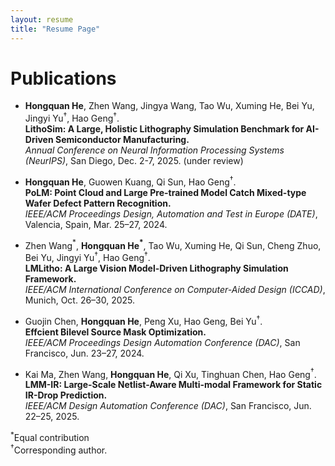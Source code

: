 ```yaml
---
layout: resume
title: "Resume Page"
---
```


# **Publications**

*   **Hongquan He**, Zhen Wang, Jingya Wang, Tao Wu, Xuming He, Bei Yu, Jingyi Yu$^\dagger$, Hao Geng$^\dagger$.  
    **LithoSim: A Large, Holistic Lithography Simulation Benchmark for AI-Driven Semiconductor Manufacturing.**  
    *Annual Conference on Neural Information Processing Systems (NeurIPS)*, San Diego, Dec. 2-7, 2025. (under review)

*   **Hongquan He**, Guowen Kuang, Qi Sun, Hao Geng$^\dagger$.  
    **PoLM: Point Cloud and Large Pre-trained Model Catch Mixed-type Wafer Defect Pattern Recognition.**  
    *IEEE/ACM Proceedings Design, Automation and Test in Europe (DATE)*, Valencia, Spain, Mar. 25–27, 2024.

*   Zhen Wang$^*$, **Hongquan He$^*$**, Tao Wu, Xuming He, Qi Sun, Cheng Zhuo, Bei Yu, Jingyi Yu$^\dagger$, Hao Geng$^\dagger$.  
    **LMLitho: A Large Vision Model-Driven Lithography Simulation Framework.**  
    *IEEE/ACM International Conference on Computer-Aided Design (ICCAD)*, Munich, Oct. 26–30, 2025.

*   Guojin Chen, **Hongquan He**, Peng Xu, Hao Geng, Bei Yu$^\dagger$.  
    **Effcient Bilevel Source Mask Optimization.**  
    *IEEE/ACM Proceedings Design Automation Conference (DAC)*, San Francisco, Jun. 23–27, 2024.

*   Kai Ma, Zhen Wang, **Hongquan He**, Qi Xu, Tinghuan Chen, Hao Geng$^\dagger$.  
    **LMM-IR: Large-Scale Netlist-Aware Multi-modal Framework for Static IR-Drop Prediction.**  
    *IEEE/ACM Design Automation Conference (DAC)*, San Francisco, Jun. 22–25, 2025.

$^*$Equal contribution  
$^\dagger$Corresponding author.
